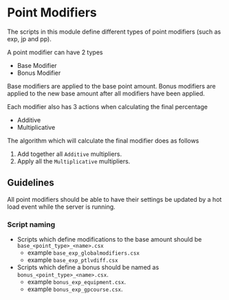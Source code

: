 # Point Modifiers

The scripts in this module define different types of point modifiers (such as exp, jp and pp).

A point modifier can have 2 types
- Base Modifier
- Bonus Modifier

Base modifiers are applied to the base point amount. Bonus modifiers are applied to the new base amount after all modifiers have been applied.

Each modifier also has 3 actions when calculating the final percentage
- Additive
- Multiplicative

The algorithm which will calculate the final modifier does as follows

1. Add together all `Additive` multipliers.
2. Apply all the `Multiplicative` multipliers.

## Guidelines

All point modifiers should be able to have their settings be updated by a hot load event while the server is running.

### Script naming

- Scripts which define modifications to the base amount should be `base_<point_type>_<name>.csx`
    - example `base_exp_globalmodifiers.csx`
    - example `base_exp_ptlvdiff.csx`
- Scripts which define a bonus should be named as `bonus_<point_type>_<name>.csx`.
    - example `bonus_exp_equipment.csx`.
    - example `bonus_exp_gpcourse.csx`.
    